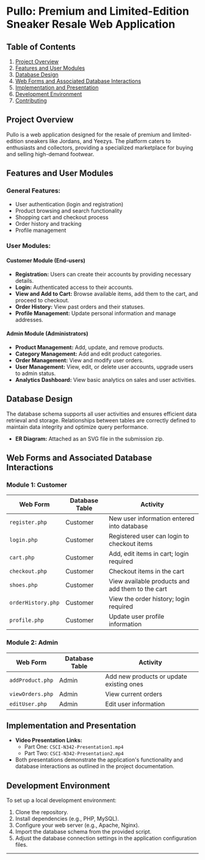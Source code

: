 # Pullo: Premium and Limited-Edition Sneaker Resale Web Application

## Table of Contents
1. [Project Overview](#project-overview)
2. [Features and User Modules](#features-and-user-modules)
3. [Database Design](#database-design)
4. [Web Forms and Associated Database Interactions](#web-forms-and-associated-database-interactions)
5. [Implementation and Presentation](#implementation-and-presentation)
6. [Development Environment](#development-environment)
7. [Contributing](#contributing)

## Project Overview
Pullo is a web application designed for the resale of premium and limited-edition sneakers like Jordans, and Yeezys. The platform caters to enthusiasts and collectors, providing a specialized marketplace for buying and selling high-demand footwear.

## Features and User Modules
### General Features:
- User authentication (login and registration)
- Product browsing and search functionality
- Shopping cart and checkout process
- Order history and tracking
- Profile management

### User Modules:
#### Customer Module (End-users)
- **Registration:** Users can create their accounts by providing necessary details.
- **Login:** Authenticated access to their accounts.
- **View and Add to Cart:** Browse available items, add them to the cart, and proceed to checkout.
- **Order History:** View past orders and their statuses.
- **Profile Management:** Update personal information and manage addresses.

#### Admin Module (Administrators)
- **Product Management:** Add, update, and remove products.
- **Category Management:** Add and edit product categories.
- **Order Management:** View and modify user orders.
- **User Management:** View, edit, or delete user accounts, upgrade users to admin status.
- **Analytics Dashboard:** View basic analytics on sales and user activities.

## Database Design
The database schema supports all user activities and ensures efficient data retrieval and storage. Relationships between tables are correctly defined to maintain data integrity and optimize query performance.

- **ER Diagram:** Attached as an SVG file in the submission zip.

## Web Forms and Associated Database Interactions
### Module 1: Customer
| Web Form           | Database Table | Activity                                           |
|--------------------|----------------|----------------------------------------------------|
| `register.php`     | Customer       | New user information entered into database         |
| `login.php`        | Customer       | Registered user can login to checkout items        |
| `cart.php`         | Customer       | Add, edit items in cart; login required            |
| `checkout.php`     | Customer       | Checkout items in the cart                         |
| `shoes.php`        | Customer       | View available products and add them to the cart   |
| `orderHistory.php` | Customer       | View the order history; login required             |
| `profile.php`      | Customer       | Update user profile information                    |

### Module 2: Admin
| Web Form           | Database Table | Activity                                           |
|--------------------|----------------|----------------------------------------------------|
| `addProduct.php`   | Admin          | Add new products or update existing ones           |
| `viewOrders.php`   | Admin          | View current orders                                |
| `editUser.php`     | Admin          | Edit user information                              |

## Implementation and Presentation
- **Video Presentation Links:**
  - Part One: `CSCI-N342-Presentation1.mp4`
  - Part Two: `CSCI-N342-Presentation2.mp4`
- Both presentations demonstrate the application's functionality and database interactions as outlined in the project documentation.

## Development Environment
To set up a local development environment:
1. Clone the repository.
2. Install dependencies (e.g., PHP, MySQL).
3. Configure your web server (e.g., Apache, Nginx).
4. Import the database schema from the provided script.
5. Adjust the database connection settings in the application configuration files.
---